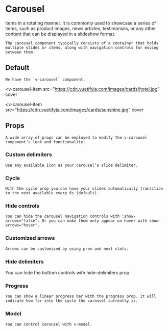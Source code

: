 # Carousel

<box header>
    items in a rotating manner. It is commonly used to showcase a series of items, such as product images, news articles, testimonials, or any other content that can be displayed in a slideshow format.

    The carousel component typically consists of a container that holds multiple slides or items, along with navigation controls for moving between them. 
<box>

## Default
    We have the `v-carousel` component.

<vuecode md>
<div slot="demo">
<v-carousel>
  <v-carousel-item
    src="https://cdn.vuetifyjs.com/images/cards/docks.jpg"
    cover
  ></v-carousel-item>

  <v-carousel-item
    src="https://cdn.vuetifyjs.com/images/cards/hotel.jpg"
    cover
  ></v-carousel-item>

  <v-carousel-item
    src="https://cdn.vuetifyjs.com/images/cards/sunshine.jpg"
    cover
  ></v-carousel-item>
</v-carousel>
</div>
</vuecode>
</box>

## Props
    A wide array of props can be employed to modify the v-carousel component’s look and functionality.

### Custom delimiters
    Use any available icon as your carousel’s slide delimiter.
<box>   
<template>
  <v-card
    elevation="24"
    max-width="444"
    class="mx-auto"
  >
    <v-carousel
      :continuous="false"
      :show-arrows="false"
      hide-delimiter-background
      delimiter-icon="mdi-square"
      height="300"
    >
      <v-carousel-item
        v-for="(slide, i) in slides"
        :key="i"
      >
        <v-sheet
          :color="colors[i]"
          height="100%"
          tile
        >
          <div class="d-flex fill-height justify-center align-center">
            <div class="text-h2">
              {{ slide }} Slide
            </div>
          </div>
        </v-sheet>
      </v-carousel-item>
    </v-carousel>
  </v-card>
</template>

<script>
  export default {
    data () {
      return {
        colors: [
          'green',
          'secondary',
          'yellow darken-4',
          'red lighten-2',
          'orange darken-1',
        ],
        slides: [
          'First',
          'Second',
          'Third',
          'Fourth',
          'Fifth',
        ],
      }
    },
  }
</script>
</box>

### Cycle
    With the cycle prop you can have your slides automatically transition to the next available every 6s (default).
<box>
<template>
  <v-carousel
    cycle
    height="400"
    hide-delimiter-background
    show-arrows="hover"
  >
    <v-carousel-item
      v-for="(slide, i) in slides"
      :key="i"
    >
      <v-sheet
        :color="colors[i]"
        height="100%"
      >
        <div class="d-flex fill-height justify-center align-center">
          <div class="text-h2">
            {{ slide }} Slide
          </div>
        </div>
      </v-sheet>
    </v-carousel-item>
  </v-carousel>
</template>

<script>
  export default {
    data () {
      return {
        colors: [
          'indigo',
          'warning',
          'pink darken-2',
          'red lighten-1',
          'deep-purple accent-4',
        ],
        slides: [
          'First',
          'Second',
          'Third',
          'Fourth',
          'Fifth',
        ],
      }
    },
  }
</script>

</box>

### Hide controls
    You can hide the carousel navigation controls with :show-arrows="false". Or you can make them only appear on hover with show-arrows="hover".
<box>
<template>
  <v-carousel :show-arrows="false">
    <v-carousel-item
      v-for="(item,i) in items"
      :key="i"
      :src="item.src"
      cover
    ></v-carousel-item>
  </v-carousel>
</template>

<script>
  export default {
    data () {
      return {
        items: [
          {
            src: 'https://cdn.vuetifyjs.com/images/carousel/squirrel.jpg',
          },
          {
            src: 'https://cdn.vuetifyjs.com/images/carousel/sky.jpg',
          },
          {
            src: 'https://cdn.vuetifyjs.com/images/carousel/bird.jpg',
          },
          {
            src: 'https://cdn.vuetifyjs.com/images/carousel/planet.jpg',
          },
        ],
      }
    },
  }
</script>

</box>

### Customized arrows
    Arrows can be customized by using prev and next slots.
<box>
<template>
  <v-carousel
    height="400"
    show-arrows
    hide-delimiter-background
  >
    <template v-slot:prev="{ props }">
      <v-btn
        variant="elevated"
        color="success"
        @click="props.onClick"
      >Previous slide</v-btn>
    </template>
    <template v-slot:next="{ props }">
      <v-btn
        variant="elevated"
        color="info"
        @click="props.onClick"
      >Next slide</v-btn>
    </template>
    <v-carousel-item
      v-for="(slide, i) in slides"
      :key="i"
    >
      <v-sheet
        :color="colors[i]"
        height="100%"
      >
        <div class="d-flex fill-height justify-center align-center">
          <div class="text-h2">
            {{ slide }} Slide
          </div>
        </div>
      </v-sheet>
    </v-carousel-item>
  </v-carousel>
</template>

<script>
  export default {
    data () {
      return {
        colors: [
          'indigo',
          'warning',
          'pink darken-2',
          'red lighten-1',
          'deep-purple accent-4',
        ],
        slides: [
          'First',
          'Second',
          'Third',
          'Fourth',
          'Fifth',
        ],
      }
    },
  }
</script>

</box>

### Hide delimiters
You can hide the bottom controls with hide-delimiters prop.
<box>
<template>
  <v-carousel hide-delimiters>
    <v-carousel-item
      v-for="(item,i) in items"
      :key="i"
      :src="item.src"
      cover
    ></v-carousel-item>
  </v-carousel>
</template>

<script>
  export default {
    data () {
      return {
        items: [
          {
            src: 'https://cdn.vuetifyjs.com/images/carousel/squirrel.jpg',
          },
          {
            src: 'https://cdn.vuetifyjs.com/images/carousel/sky.jpg',
          },
          {
            src: 'https://cdn.vuetifyjs.com/images/carousel/bird.jpg',
          },
          {
            src: 'https://cdn.vuetifyjs.com/images/carousel/planet.jpg',
          },
        ],
      }
    },
  }
</script>

</box>

### Progress
    You can show a linear progress bar with the progress prop. It will indicate how far into the cycle the carousel currently is.

<box>
<template>
  <v-carousel
    height="400"
    hide-delimiters
    progress="primary"
  >
    <v-carousel-item
      v-for="(slide, i) in slides"
      :key="i"
    >
      <v-sheet
        height="100%"
      >
        <div class="d-flex fill-height justify-center align-center">
          <div class="text-h2">
            {{ slide }} Slide
          </div>
        </div>
      </v-sheet>
    </v-carousel-item>
  </v-carousel>
</template>

<script>
  export default {
    data () {
      return {
        slides: [
          'First',
          'Second',
          'Third',
          'Fourth',
          'Fifth',
        ],
      }
    },
  }
</script>

</box>

### Model
    You can control carousel with v-model.
<box>
<template>
  <div>
    <div class="d-flex justify-space-around align-center py-4">
      <v-btn
        variant="text"
        icon="mdi-minus"
        @click="model = Math.max(model - 1, 0)"
      ></v-btn>
      {{ model }}
      <v-btn
        variant="text"
        icon="mdi-plus"
        @click="model = Math.min(model + 1, 4)"
      ></v-btn>
    </div>
    <v-carousel v-model="model">
      <v-carousel-item
        v-for="(color, i) in colors"
        :key="color"
        :value="i"
      >
        <v-sheet
          :color="color"
          height="100%"
          tile
        >
          <div class="d-flex fill-height justify-center align-center">
            <div class="text-h2">
              Slide {{ i + 1 }}
            </div>
          </div>
        </v-sheet>
      </v-carousel-item>
    </v-carousel>
  </div>
</template>

<script>
  export default {
    data () {
      return {
        colors: [
          'primary',
          'secondary',
          'yellow darken-2',
          'red',
          'orange',
        ],
        model: 0,
      }
    },
  }
</script>

</box>